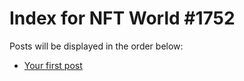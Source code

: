 # Index for NFT World #1752
Posts will be displayed in the order below:

- [Your first post](./001-first.md)

